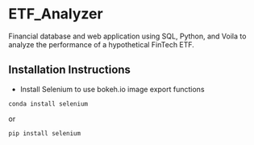# ETF_Analyzer
Financial database and web application using SQL, Python, and Voila to analyze the performance of a hypothetical FinTech ETF.

## Installation Instructions
- Install Selenium to use bokeh.io image export functions
```shell
conda install selenium
```
or
```shell
pip install selenium
```

